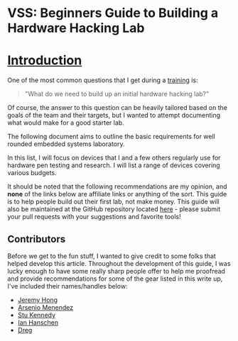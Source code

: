 # VSS: Beginners Guide to Building a Hardware Hacking Lab

# [Introduction](./intro)

One of the most common questions that I get during a [training](https://voidstarsec.com/training) is:
> "What do we need to build up an initial hardware hacking lab?" 

Of course, the answer to this question can be heavily tailored based on the goals of the team and their targets, but I wanted to attempt documenting what would make for a good starter lab. 

The following document aims to outline the basic requirements for well rounded embedded systems laboratory. 

In this list, I will focus on devices that I and a few others regularly use for hardware pen testing and research. I will list a range of devices covering various budgets. 

It should be noted that the following recommendations are my opinion, and **none** of the links below are affiliate links or anything of the sort. This guide is to help people build out their first lab, not make money. This guide will also be maintained at the GitHub repository located [here](https://github.com/voidstarsec/hw-hacking-lab) - please submit your pull requests with your suggestions and favorite tools!

## Contributors

Before we get to the fun stuff, I wanted to give credit to some folks that helped develop this article. Throughout the development of this guide, I was lucky enough to have some really sharp people offer to help me proofread and provide recommendations for some of the gear listed in this write up, I've included their names/handles below:

- [Jeremy Hong](https://twitter.com/ElectronicsbyJH)
- [Arsenio Menendez](https://twitter.com/Ascii211)
- [Stu Kennedy](https://twitter.com/NoobieDog)
- [Ian Hanschen](https://twitter.com/furan)
- [Dreg](https://twitter.com/therealdreg)

